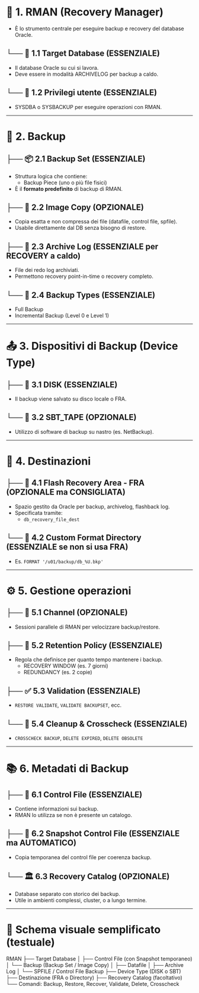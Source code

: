 # 🧱 1. RMAN (Recovery Manager)
- È lo strumento centrale per eseguire backup e recovery del database Oracle.

## └── 🎯 1.1 Target Database (ESSENZIALE)
- Il database Oracle su cui si lavora.
- Deve essere in modalità ARCHIVELOG per backup a caldo.

## └── 🔐 1.2 Privilegi utente (ESSENZIALE)
- SYSDBA o SYSBACKUP per eseguire operazioni con RMAN.

---

# 💾 2. Backup

## ├── 📦 2.1 Backup Set (ESSENZIALE)
- Struttura logica che contiene:
  - Backup Piece (uno o più file fisici)
- È il **formato predefinito** di backup di RMAN.

## ├── 🧱 2.2 Image Copy (OPZIONALE)
- Copia esatta e non compressa dei file (datafile, control file, spfile).
- Usabile direttamente dal DB senza bisogno di restore.

## ├── 🧩 2.3 Archive Log (ESSENZIALE per RECOVERY a caldo)
- File dei redo log archiviati.
- Permettono recovery point-in-time o recovery completo.

## └── 🔄 2.4 Backup Types (ESSENZIALE)
- Full Backup
- Incremental Backup (Level 0 e Level 1)

---

# 📤 3. Dispositivi di Backup (Device Type)

## ├── 💽 3.1 DISK (ESSENZIALE)
- Il backup viene salvato su disco locale o FRA.

## └── 🧵 3.2 SBT_TAPE (OPZIONALE)
- Utilizzo di software di backup su nastro (es. NetBackup).

---

# 📂 4. Destinazioni

## ├── 🚀 4.1 Flash Recovery Area - FRA (OPZIONALE ma CONSIGLIATA)
- Spazio gestito da Oracle per backup, archivelog, flashback log.
- Specificata tramite:
  - `db_recovery_file_dest`

## └── 📁 4.2 Custom Format Directory (ESSENZIALE se non si usa FRA)
- Es. `FORMAT '/u01/backup/db_%U.bkp'`

---

# ⚙️ 5. Gestione operazioni

## ├── 🔁 5.1 Channel (OPZIONALE)
- Sessioni parallele di RMAN per velocizzare backup/restore.

## ├── 🧮 5.2 Retention Policy (ESSENZIALE)
- Regola che definisce per quanto tempo mantenere i backup.
  - RECOVERY WINDOW (es. 7 giorni)
  - REDUNDANCY (es. 2 copie)

## ├── ✅ 5.3 Validation (ESSENZIALE)
- `RESTORE VALIDATE`, `VALIDATE BACKUPSET`, ecc.

## └── 🧹 5.4 Cleanup & Crosscheck (ESSENZIALE)
- `CROSSCHECK BACKUP`, `DELETE EXPIRED`, `DELETE OBSOLETE`

---

# 📚 6. Metadati di Backup

## ├── 📑 6.1 Control File (ESSENZIALE)
- Contiene informazioni sui backup.
- RMAN lo utilizza se non è presente un catalogo.

## ├── 📸 6.2 Snapshot Control File (ESSENZIALE ma AUTOMATICO)
- Copia temporanea del control file per coerenza backup.

## └── 🏛️ 6.3 Recovery Catalog (OPZIONALE)
- Database separato con storico dei backup.
- Utile in ambienti complessi, cluster, o a lungo termine.

---

# 🧠 Schema visuale semplificato (testuale)

RMAN
├── Target Database
│   ├── Control File (con Snapshot temporaneo)
│   └── Backup (Backup Set / Image Copy)
│       ├── Datafile
│       ├── Archive Log
│       └── SPFILE / Control File Backup
├── Device Type (DISK o SBT)
├── Destinazione (FRA o Directory)
├── Recovery Catalog (facoltativo)
└── Comandi: Backup, Restore, Recover, Validate, Delete, Crosscheck

